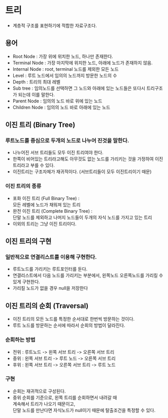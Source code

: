 트리
=====
+ 계층적 구조를 표현하기에 적합한 자료구조다.

용어
-----
+ Root Node : 가장 위에 위치한 노드, 하나만 존재한다.
+ Terminal Node : 가장 마지막에 위치한 노드, 아래에 노드가 존재하지 않음.
+ Internal Node : root, terminal 노드를 제외한 모든 노드
+ Level : 루트 노드에서 임의의 노드까지 방문한 노드의 수
+ Depth : 트리의 최대 레벨
+ Sub tree : 임의노드를 선택하면 그 노드와 아래에 있는 노드들은 또다시 트리구조가 되는데 이를 말한다.
+ Parent Node : 임의의 노드 바로 위에 있는 노드
+ Children Node : 임의의 노드 바로 아래에 있는 노드

이진 트리 (Binary Tree)
-----
### 루트노드를 중심으로 두개의 노드로 나누어 진것을 말한다.
+ 나누어진 서브 트리들도 모두 이진 트리여야 한다.
+ 한쪽이 비어있는 트리라고해도 아무것도 없는 노드를 가리키는 것을 가정하여 이진 트리라고 부를 수 있다.
+ 이진트리는 구조자체가 재귀적이다. (서브트리들이 모두 이진트리이기 때문)

### 이진 트리의 종류
+ 포화 이진 트리 (Full Binary Tree) :   
모든 레벨에 노드가 채워져 있는 트리
+ 완전 이진 트리 (Complete Binary Tree) :   
단말 노드를 제외하고 나머지 노드들이 두개의 자식 노드를 가지고 있는 트리
+ 이외의 트리는 그냥 이진 트리이다.

이진 트리의 구현
-----
### 일반적으로 연결리스트를 이용해 구현한다.
+ 루트노드를 가리키는 루트포인터를 둔다.
+ 연결리스트에서 다음 노드를 가리키는 부분에서, 왼쪽노드 오른쪽노드를 가리킬 수 있게 구현한다.
+ 가리킬 노드가 없을 경우 null을 저장한다

이진 트리의 순회 (Traversal)
-----
+ 이진 트리의 모든 노드를 특정한 순서대로 한번씩 방문하는 것이다.
+ 루트 노드를 방문하는 순서에 따라서 순회의 방법이 달라진다.
### 순회하는 방법
+ 전위 : 루트노드 -> 왼쪽 서브 트리 -> 오른쪽 서브 트리
+ 중위 : 왼쪽 서브 트리 -> 루트 노드 -> 오른쪽 서브 트리
+ 후위 : 왼쪽 서브 트리 -> 오른쪽 서브 트리 -> 루트 노드
### 구현
+ 순회는 재귀적으로 구성된다.
+ 중위 순회를 기준으로, 왼쪽 트리를 순회하면서 내려갈 때   
계속해서 트리가 나오기 때문이고,   
단말 노드를 만난다면 자식노드가 null이기 때문에 탈출조건을 특정할 수 있다.

